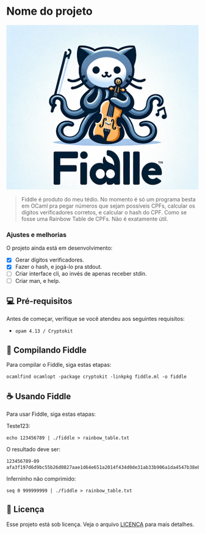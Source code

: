 # Nome do projeto

<img src="image.png" alt="Fiddle logo">

> Fiddle é produto do meu tédio. No momento é só um programa besta em OCaml pra pegar números que sejam possíveis CPFs, calcular os dígitos verificadores corretos, e calcular o hash do CPF. Como se fosse uma Rainbow Table de CPFs. Não é exatamente útil. 

### Ajustes e melhorias

O projeto ainda está em desenvolvimento:

- [x] Gerar dígitos verificadores.
- [x] Fazer o hash, e jogá-lo pra stdout.
- [ ] Criar interface cli, ao invés de apenas receber stdin.
- [ ] Criar man, e help.

## 💻 Pré-requisitos

Antes de começar, verifique se você atendeu aos seguintes requisitos:

- `opam 4.13 / Cryptokit `

## 🚀 Compilando Fiddle

Para compilar o Fiddle, siga estas etapas:

```
ocamlfind ocamlopt -package cryptokit -linkpkg fiddle.ml -o fiddle
```


## ☕ Usando Fiddle

Para usar Fiddle, siga estas etapas:

Teste123:
```
echo 123456789 | ./fiddle > rainbow_table.txt
```
O resultado deve ser:

```
123456789-09    afa3f197d6d9bc55b26d0827aae1d64e651a2014f434d0de31ab33b906a1da4547b38ebc226c241b6852272f9bbf1a0c1d0eb3ea8438e37534f351de07a70d75
```

Inferninho não comprimido:
```
seq 0 999999999 | ./fiddle > rainbow_table.txt
```

## 📝 Licença

Esse projeto está sob licença. Veja o arquivo [LICENÇA](LICENSE.md) para mais detalhes.
